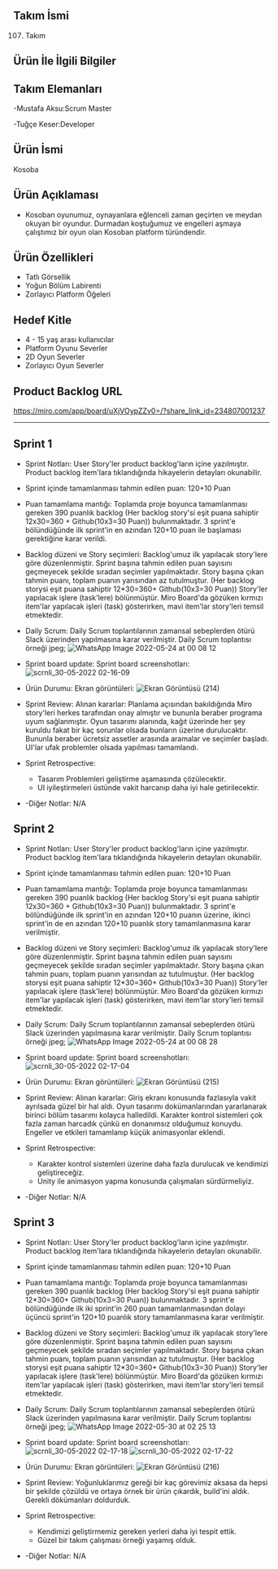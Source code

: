 Takım İsmi
---------------------------------
107. Takım

Ürün İle İlgili Bilgiler
----------------------------------
Takım Elemanları
----------------------------------
-Mustafa Aksu:Scrum Master

-Tuğçe Keser:Developer



Ürün İsmi
------------------------------------
Kosoba

Ürün Açıklaması
------------------------------------
- Kosoban oyunumuz, oynayanlara eğlenceli zaman geçirten ve meydan okuyan bir oyundur. Durmadan koştuğumuz ve engelleri aşmaya çalıştımız bir oyun olan Kosoban platform türündendir. 

Ürün Özellikleri
------------------------------------
- Tatlı Görsellik
- Yoğun Bölüm Labirenti
- Zorlayıcı Platform Öğeleri 


Hedef Kitle
------------------------------------
- 4 - 15 yaş arası kullanıcılar
- Platform Oyunu Severler
- 2D  Oyun Severler
- Zorlayıcı  Oyun Severler

Product Backlog URL
--------------------------------------
https://miro.com/app/board/uXjVOypZZv0=/?share_link_id=234807001237


-----------------------------------------------------------------------------------------------------------------------------------------------------------------------



Sprint 1
----------------------------------------
- Sprint Notları: User Story'ler product backlog'ların içine yazılmıştır. Product backlog item'lara tıklandığında hikayelerin detayları okunabilir.


- Sprint içinde tamamlanması tahmin edilen puan: 120+10 Puan


- Puan tamamlama mantığı: Toplamda proje boyunca tamamlanması gereken 390 puanlık backlog (Her backlog story'si eşit puana sahiptir 12x30=360 + Github(10x3=30 Puan)) bulunmaktadır. 3 sprint'e bölündüğünde ilk sprint'in en azından 120+10 puan ile başlaması gerektiğine karar verildi. 


- Backlog düzeni ve Story seçimleri: Backlog'umuz ilk yapılacak story'lere göre düzenlenmiştir. Sprint başına tahmin edilen puan sayısını geçmeyecek şekilde sıradan seçimler yapılmaktadır. Story başına çıkan tahmin puanı, toplam puanın yarısından az tutulmuştur. (Her backlog storysi eşit puana sahiptir 12*30=360+ Github(10x3=30 Puan)) Story'ler yapılacak işlere (task'lere) bölünmüştür. Miro Board'da gözüken kırmızı item'lar yapılacak işleri (task) gösterirken, mavi item'lar story'leri temsil etmektedir.


- Daily Scrum: Daily Scrum toplantılarının zamansal sebeplerden ötürü Slack üzerinden yapılmasına karar verilmiştir. Daily Scrum toplantısı örneği jpeg;
![WhatsApp Image 2022-05-24 at 00 08 12](https://user-images.githubusercontent.com/104508186/169906497-bc932a19-93e7-4378-9d01-73d1fea8c8a6.jpeg)

- Sprint board update: Sprint board screenshotları:
![scrnli_30-05-2022 02-16-09](https://user-images.githubusercontent.com/104508186/170895195-bf31ea6f-ce15-4b61-9273-9fced8c62950.png)


- Ürün Durumu: Ekran görüntüleri: 
![Ekran Görüntüsü (214)](https://user-images.githubusercontent.com/104508186/169905789-7d0abfed-7b4e-4b2b-b044-70c05ff33aa7.png)


- Sprint Review: Alınan kararlar: Planlama açısından bakıldığında Miro story'leri herkes tarafından onay almıştır ve bununla beraber programa uyum sağlanmıştır. Oyun tasarımı alanında, kağıt üzerinde her şey kuruldu fakat bir kaç sorunlar olsada bunların üzerine durulucaktır. Bununla beraber ücretsiz assetler arasında aramalar ve seçimler başladı. UI'lar ufak problemler olsada yapılması tamamlandı.


- Sprint Retrospective:
    - Tasarım Problemleri geliştirme aşamasında çözülecektir.
    - UI iyileştirmeleri üstünde vakit harcanıp daha iyi hale getirilecektir.


- -Diğer Notlar: N/A






Sprint 2
----------------------------------------
- Sprint Notları: User Story'ler product backlog'ların içine yazılmıştır. Product backlog item'lara tıklandığında hikayelerin detayları okunabilir.


- Sprint içinde tamamlanması tahmin edilen puan: 120+10 Puan


- Puan tamamlama mantığı: Toplamda proje boyunca tamamlanması gereken 390 puanlık backlog (Her backlog Story'si eşit puana sahiptir 12x30=360 + Github(10x3=30 Puan)) bulunmaktadır. 3 sprint'e bölündüğünde ilk sprint'in en azından 120+10 puanın üzerine, ikinci sprint'in de en azından 120+10 puanlık story tamamlanmasına karar verilmiştir.


- Backlog düzeni ve Story seçimleri: Backlog'umuz ilk yapılacak story'lere göre düzenlenmiştir. Sprint başına tahmin edilen puan sayısını geçmeyecek şekilde sıradan seçimler yapılmaktadır. Story başına çıkan tahmin puanı, toplam puanın yarısından az tutulmuştur. (Her backlog storysi eşit puana sahiptir 12*30=360+ Github(10x3=30 Puan)) Story'ler yapılacak işlere (task'lere) bölünmüştür. Miro Board'da gözüken kırmızı item'lar yapılacak işleri (task) gösterirken, mavi item'lar story'leri temsil etmektedir.


- Daily Scrum: Daily Scrum toplantılarının zamansal sebeplerden ötürü Slack üzerinden yapılmasına karar verilmiştir. Daily Scrum toplantısı örneği jpeg;
![WhatsApp Image 2022-05-24 at 00 08 28](https://user-images.githubusercontent.com/104508186/169906482-597e78aa-08d5-4a5b-a74e-9e3ee860bcfe.jpeg)


- Sprint board update: Sprint board screenshotları:
![scrnli_30-05-2022 02-17-04](https://user-images.githubusercontent.com/104508186/170895211-4dba281a-0d4e-4817-a18e-56fab89b5347.png)



- Ürün Durumu: Ekran görüntüleri:
![Ekran Görüntüsü (215)](https://user-images.githubusercontent.com/104508186/169905831-7e4aa16f-cd67-460c-b283-cacb066bfc7f.png)


- Sprint Review: Alınan kararlar: Giriş ekranı konusunda fazlasıyla vakit ayrılsada güzel bir hal aldı. Oyun tasarımı dokümanlarından yararlanarak birinci bölüm tasarımı kolayca halledildi. Karakter kontrol sistemleri çok fazla zaman harcadık çünkü en donanımsız olduğumuz konuydu. Engeller ve etkileri tamamlanıp küçük animasyonlar eklendi. 


- Sprint Retrospective: 
    - Karakter kontrol sistemleri üzerine daha fazla durulucak ve kendimizi geliştireceğiz.
    - Unity ile animasyon yapma konusunda çalışmaları sürdürmeliyiz.


- -Diğer Notlar: N/A



Sprint 3
----------------------------------------
- Sprint Notları: User Story'ler product backlog'ların içine yazılmıştır. Product backlog item'lara tıklandığında hikayelerin detayları okunabilir.


- Sprint içinde tamamlanması tahmin edilen puan: 120+10 Puan


- Puan tamamlama mantığı: Toplamda proje boyunca tamamlanması gereken 390 puanlık backlog (Her backlog Story'si eşit puana sahiptir 12*30=360+ Github(10x3=30 Puan)) bulunmaktadır. 3 sprint'e bölündüğünde ilk iki sprint'in 260 puan tamamlanmasından dolayı üçüncü sprint'in 120+10 puanlık story tamamlanmasına karar verilmiştir.


- Backlog düzeni ve Story seçimleri: Backlog'umuz ilk yapılacak story'lere göre düzenlenmiştir. Sprint başına tahmin edilen puan sayısını geçmeyecek şekilde sıradan seçimler yapılmaktadır. Story başına çıkan tahmin puanı, toplam puanın yarısından az tutulmuştur. (Her backlog storysi eşit puana sahiptir 12*30=360+ Github(10x3=30 Puan)) Story'ler yapılacak işlere (task'lere) bölünmüştür. Miro Board'da gözüken kırmızı item'lar yapılacak işleri (task) gösterirken, mavi item'lar story'leri temsil etmektedir.


- Daily Scrum: Daily Scrum toplantılarının zamansal sebeplerden ötürü Slack üzerinden yapılmasına karar verilmiştir. Daily Scrum toplantısı örneği jpeg;
![WhatsApp Image 2022-05-30 at 02 25 13](https://user-images.githubusercontent.com/104508186/170895420-20bef12f-3280-4e1e-b3b8-2cf32eac7f0b.jpeg)


- Sprint board update: Sprint board screenshotları:
![scrnli_30-05-2022 02-17-18](https://user-images.githubusercontent.com/104508186/170895225-7b15d99e-eef8-4f81-8ff6-7f38b2bdfd2b.png)
![scrnli_30-05-2022 02-17-22](https://user-images.githubusercontent.com/104508186/170895227-869edfaa-8325-4bd1-9b8a-0ce482a54995.png)


- Ürün Durumu: Ekran görüntüleri: 
![Ekran Görüntüsü (216)](https://user-images.githubusercontent.com/104508186/169905836-bd7e6a2b-6c26-482b-bc07-16b57e3f188b.png)


- Sprint Review: Yoğunluklarımız gereği bir kaç görevimiz aksasa da hepsi bir şekilde çözüldü ve ortaya örnek bir ürün çıkardık, build'ini aldık. Gerekli dökümanları  doldurduk.


- Sprint Retrospective: 
    - Kendimizi geliştirmemiz gereken yerleri daha iyi tespit ettik.
    - Güzel bir takım çalışması örneği yaşamış olduk.

- -Diğer Notlar: N/A








